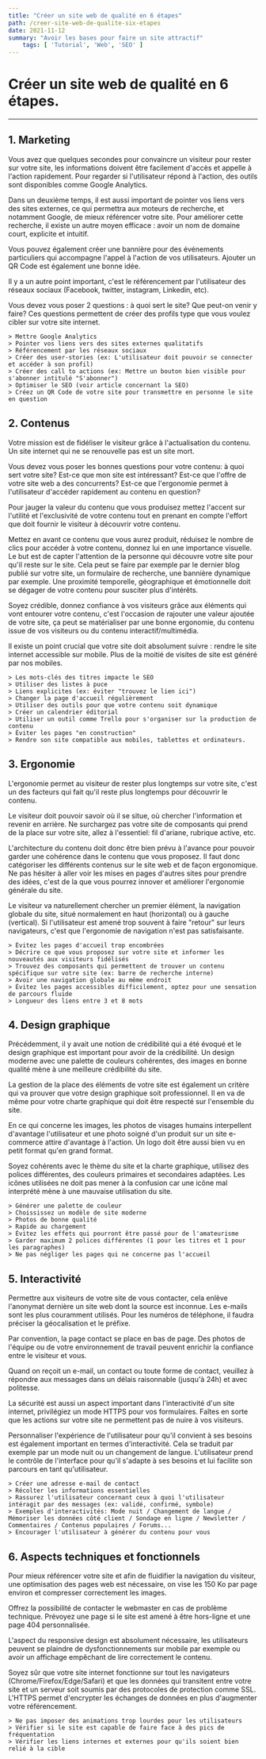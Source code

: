 ```yaml
---
title: "Créer un site web de qualité en 6 étapes"
path: /creer-site-web-de-qualite-six-etapes
date: 2021-11-12
summary: "Avoir les bases pour faire un site attractif"
	tags: [ 'Tutorial', 'Web', 'SEO' ]
---
```


# Créer un site web de qualité en 6 étapes.

---

## 1. Marketing

Vous avez que quelques secondes pour convaincre un visiteur pour rester sur votre site, les informations doivent être facilement d'accès et appelle à l'action rapidement. Pour regarder si l'utilisateur répond à l'action, des outils sont disponibles comme Google Analytics.

Dans un deuxième temps, il est aussi important de pointer vos liens vers des sites externes, ce qui permettra aux moteurs de recherche, et notamment Google, de mieux référencer votre site. Pour améliorer cette recherche, il existe un autre moyen efficace : avoir un nom de domaine court, explicite et intuitif.

Vous pouvez également créer une bannière pour des événements particuliers qui accompagne l'appel à l'action de vos utilisateurs. Ajouter un QR Code est également une bonne idée.

Il y a un autre point important, c'est le référencement par l'utilisateur des réseaux sociaux (Facebook, twitter, instagram, Linkedin, etc).

Vous devez vous poser 2 questions : à quoi sert le site? Que peut-on venir y faire? Ces questions permettent de créer des profils type que vous voulez cibler sur votre site internet.

```
> Mettre Google Analytics
> Pointer vos liens vers des sites externes qualitatifs
> Référencement par les réseaux sociaux
> Créer des user-stories (ex: L'utilisateur doit pouvoir se connecter et accéder à son profil)
> Créer des call to actions (ex: Mettre un bouton bien visible pour s'abonner intitulé "S'abonner")
> Optimiser le SEO (voir article concernant la SEO)
> Créez un QR Code de votre site pour transmettre en personne le site en question
```

## 2. Contenus

Votre mission est de fidéliser le visiteur grâce à l'actualisation du contenu. Un site internet qui ne se renouvelle pas est un site mort.

Vous devez vous poser les bonnes questions pour votre contenu: à quoi sert votre site? Est-ce que mon site est intéressant? Est-ce que l'offre de votre site web a des concurrents? Est-ce que l'ergonomie permet à l'utilisateur d'accéder rapidement au contenu en question?

Pour jauger la valeur du contenu que vous produisez mettez l'accent sur l'utilité et l'exclusivité de votre contenu tout en prenant en compte l'effort que doit fournir le visiteur à découvrir votre contenu.

Mettez en avant ce contenu que vous aurez produit, réduisez le nombre de clics pour accéder à votre contenu, donnez lui en une importance visuelle. Le but est de capter l'attention de la personne qui découvre votre site pour qu'il reste sur le site.
Cela peut se faire par exemple par le dernier blog publié sur votre site, un formulaire de recherche, une bannière dynamique par exemple. Une proximité temporelle, géographique et émotionnelle doit se dégager de votre contenu pour susciter plus d'intérêts.

Soyez crédible, donnez confiance à vos visiteurs grâce aux éléments qui vont entourer votre contenu, c'est l'occasion de rajouter une valeur ajoutée de votre site, ça peut se matérialiser par une bonne ergonomie, du contenu issue de vos visiteurs ou du contenu interactif/multimédia.

Il existe un point crucial que votre site doit absolument suivre : rendre le site internet accessible sur mobile. Plus de la moitié de visites de site est généré par nos mobiles.

```
> Les mots-clés des titres impacte le SEO
> Utiliser des listes à puce
> Liens explicites (ex: éviter "trouvez le lien ici")
> Changer la page d'accueil régulièrement
> Utiliser des outils pour que votre contenu soit dynamique
> Créer un calendrier éditorial
> Utiliser un outil comme Trello pour s'organiser sur la production de contenu
> Éviter les pages "en construction"
> Rendre son site compatible aux mobiles, tablettes et ordinateurs.
```

## 3. Ergonomie

L'ergonomie permet au visiteur de rester plus longtemps sur votre site, c'est un des facteurs qui fait qu'il reste plus longtemps pour découvrir le contenu.

Le visiteur doit pouvoir savoir où il se situe, où chercher l'information et revenir en arrière. Ne surchargez pas votre site de composants qui prend de la place sur votre site, allez à l'essentiel: fil d'ariane, rubrique active, etc.

L'architecture du contenu doit donc être bien prévu à l'avance pour pouvoir garder une cohérence dans le contenu que vous proposez. Il faut donc catégoriser les différents contenus sur le site web et de façon ergonomique. Ne pas hésiter à aller voir les mises en pages d'autres sites pour prendre des idées, c'est de la que vous pourrez innover et améliorer l'ergonomie générale du site.

Le visiteur va naturellement chercher un premier élément, la navigation globale du site, situé normalement en haut (horizontal) ou à gauche (vertical). Si l'utilisateur est amené trop souvent à faire "retour" sur leurs navigateurs, c'est que l'ergonomie de navigation n'est pas satisfaisante.

```
> Évitez les pages d'accueil trop encombrées
> Décrire ce que vous proposez sur votre site et informer les nouveautés aux visiteurs fidélisés
> Trouvez des composants qui permettent de trouver un contenu spécifique sur votre site (ex: barre de recherche interne)
> Avoir une navigation globale au même endroit
> Évitez les pages accessibles difficilement, optez pour une sensation de parcours fluide
> Longueur des liens entre 3 et 8 mots
```

## 4. Design graphique

Précédemment, il y avait une notion de crédibilité qui a été évoqué et le design graphique est important pour avoir de la crédibilité. Un design moderne avec une palette de couleurs cohérentes, des images en bonne qualité mène à une meilleure crédibilité du site. 

La gestion de la place des éléments de votre site est également un critère qui va prouver que votre design graphique soit professionnel. Il en va de même pour votre charte graphique qui doit être respecté sur l'ensemble du site.

En ce qui concerne les images, les photos de visages humains interpellent d'avantage l'utilisateur et une photo soigné d'un produit sur un site e-commerce attire d'avantage à l'action. Un logo doit être aussi bien vu en petit format qu'en grand format.

Soyez cohérents avec le thème du site et la charte graphique, utilisez des polices différentes, des couleurs primaires et secondaires adaptées. Les icônes utilisées ne doit pas mener à la confusion car une icône mal interprété mène à une mauvaise utilisation du site.

```
> Générer une palette de couleur
> Choississez un modèle de site moderne
> Photos de bonne qualité
> Rapide au chargement
> Évitez les effets qui pourront être passé pour de l'amateurisme
> Garder maximum 2 polices différentes (1 pour les titres et 1 pour les paragraphes)
> Ne pas négliger les pages qui ne concerne pas l'accueil
```

## 5. Interactivité

Permettre aux visiteurs de votre site de vous contacter, cela enlève l'anonymat dernière un site web dont la source est inconnue. Les e-mails sont les plus couramment utilisés. Pour les numéros de téléphone, il faudra préciser la géocalisation et le préfixe. 

Par convention, la page contact se place en bas de page. Des photos de l'équipe ou de votre environnement de travail peuvent enrichir la confiance entre le visiteur et vous.

Quand on reçoit un e-mail, un contact ou toute forme de contact, veuillez à répondre aux messages dans un délais raisonnable (jusqu'à 24h) et avec politesse.

La sécurité est aussi un aspect important dans l'interactivité d'un site internet, privilégiez un mode HTTPS pour vos formulaires. Faîtes en sorte que les actions sur votre site ne permettent pas de nuire à vos visiteurs.

Personnaliser l'expérience de l'utilisateur pour qu'il convient à ses besoins est également important en termes d'interactivité. Cela se traduit par exemple par un mode nuit ou un changement de langue. L'utilisateur prend le contrôle de l'interface pour qu'il s'adapte à ses besoins et lui facilite son parcours en tant qu'utilisateur. 

```
> Créer une adresse e-mail de contact
> Récolter les informations essentielles
> Rassurez l'utilisateur concernant ceux à quoi l'utilisateur intéragit par des messages (ex: validé, confirmé, symbole)
> Exemples d'interactivités: Mode nuit / Changement de langue / Mémoriser les données côté client / Sondage en ligne / Newsletter / Commentaires / Contenus populaires / Forums...
> Encourager l'utilisateur à générer du contenu pour vous
```

## 6. Aspects techniques et fonctionnels

Pour mieux référencer votre site et afin de fluidifier la navigation du visiteur, une optimisation des pages web est nécessaire, on vise les 150 Ko par page environ et compresser correctement les images.

Offrez la possibilité de contacter le webmaster en cas de problème technique. Prévoyez une page si le site est amené à être hors-ligne et une page 404 personnalisée.

L'aspect du responsive design est absolument nécessaire, les utilisateurs peuvent se plaindre de dysfonctionnements sur mobile par exemple ou avoir un affichage empêchant de lire correctement le contenu.

Soyez sûr que votre site internet fonctionne sur tout les navigateurs (Chrome/Firefox/Edge/Safari) et que les données qui transitent entre votre site et un serveur soit soumis par des protocoles de protection comme SSL. L'HTTPS permet d'encrypter les échanges de données en plus d'augmenter votre référencement.


```
> Ne pas imposer des animations trop lourdes pour les utilisateurs
> Vérifier si le site est capable de faire face à des pics de fréquentation
> Vérifier les liens internes et externes pour qu'ils soient bien relié à la cible
```